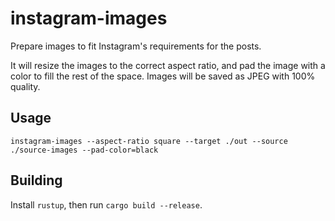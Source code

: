 # instagram-images

Prepare images to fit Instagram's requirements for the posts.

It will resize the images to the correct aspect ratio, and pad the image with a color to fill the rest of the space. Images will be saved as JPEG with 100% quality.

## Usage

```
instagram-images --aspect-ratio square --target ./out --source ./source-images --pad-color=black
```

## Building

Install `rustup`, then run `cargo build --release`.
